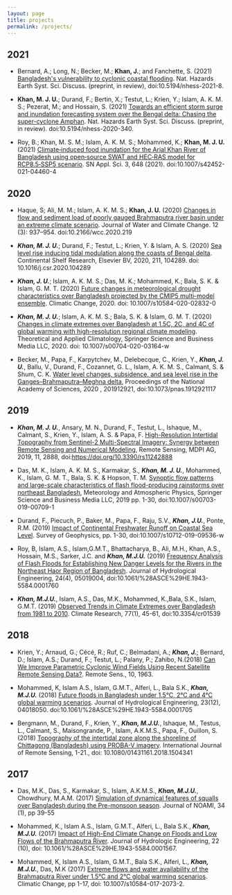 ```yaml
---
layout: page
title: projects
permalink: /projects/
---
```


## 2021

* Bernard, A.; Long, N.; Becker, M.; **Khan, J.**; and Fanchette, S. (2021) [Bangladesh's vulnerability to cyclonic coastal flooding](https://doi.org/10.5194/nhess-2021-8). Nat. Hazards Earth Syst. Sci. Discuss. (preprint, in review), doi:10.5194/nhess-2021-8.

* **Khan, M. J. U.**; Durand, F.; Bertin, X.; Testut, L.; Krien, Y.; Islam, A. K. M. S.; Pezerat, M.; and Hossain, S. (2021) [Towards an efficient storm surge and inundation forecasting system over the Bengal delta: Chasing the super-cyclone Amphan](https://dx.doi.org/10.5194/nhess-2020-340). Nat. Hazards Earth Syst. Sci. Discuss. (preprint, in review). doi:10.5194/nhess-2020-340.

* Roy, B.; Khan, M. S. M.; Islam, A. K. M. S.; Mohammed, K.; **Khan, M. J. U.** (2021) [Climate‑induced food inundation for the Arial Khan River of Bangladesh using open‑source SWAT and HEC‑RAS model for RCP8.5‑SSP5 scenario](https://doi.org/10.1007/s42452-021-04460-4). SN Appl. Sci. 3, 648 (2021). doi:10.1007/s42452-021-04460-4

## 2020

* Haque, S; Ali, M. M.; Islam, A. K. M. S.; **Khan, J. U.** (2020) [Changes in flow and sediment load of poorly gauged Brahmaputra river basin under an extreme climate scenario](https://doi.org/10.2166/wcc.2020.219). Journal of Water and Climate Change. 12 (3): 937–954. doi:10.2166/wcc.2020.219

* ***Khan, M. J. U.***; Durand, F.; Testut, L.; Krien, Y. & Islam, A. S. (2020) [Sea level rise inducing tidal modulation along the coasts of Bengal delta](https://dx.doi.org/10.1016/j.csr.2020.104289). Continental Shelf Research, Elsevier BV, 2020, 211, 104289. doi: 10.1016/j.csr.2020.104289

* ***Khan, J. U.***; Islam, A. K. M. S.; Das, M. K.; Mohammed, K.; Bala, S. K. & Islam, G. M. T. (2020) [Future changes in meteorological drought characteristics over Bangladesh projected by the CMIP5 multi-model ensemble](https://dx.doi.org/10.1007/s10584-020-02832-0). Climatic Change, 2020. doi: 10.1007/s10584-020-02832-0

* ***Khan, M. J. U.***; Islam, A. K. M. S.; Bala, S. K. & Islam, G. M. T. (2020) [Changes in climate extremes over Bangladesh at 1.5C, 2C, and 4C of global warming with high-resolution regional climate modeling](https://dx.doi.org/10.1007/s00704-020-03164-w). Theoretical and Applied Climatology, Springer Science and Business Media LLC, 2020. doi: 10.1007/s00704-020-03164-w

* Becker, M., Papa, F., Karpytchev, M., Delebecque, C., Krien, Y., ***Khan, J. U.***, Ballu, V., Durand, F., Cozannet, G. L., Islam, A. K. M. S., Calmant, S. & Shum, C. K. [Water level changes, subsidence, and sea level rise in the Ganges–Brahmaputra–Meghna delta](https://dx.doi.org/10.1073/pnas.1912921117), Proceedings of the National Academy of Sciences, 2020 , 201912921, doi:10.1073/pnas.1912921117

## 2019

* ***Khan, M. J. U.***, Ansary, M. N., Durand, F., Testut, L., Ishaque, M., Calmant, S., Krien, Y., Islam, A. S. & Papa, F. [High-Resolution Intertidal Topography from Sentinel-2 Multi-Spectral Imagery: Synergy between Remote Sensing and Numerical Modeling](https://doi.org/10.3390/rs11242888), Remote Sensing, MDPI AG, 2019, 11, 2888, doi:https://doi.org/10.3390/rs11242888

* Das, M. K., Islam, A. K. M. S., Karmakar, S., ***Khan, M. J. U.***, Mohammed, K., Islam, G. M. T., Bala, S. K. & Hopson, T. M. [Synoptic flow patterns and large-scale characteristics of flash flood-producing rainstorms over northeast Bangladesh](https://doi.org/10.1007/s00703-019-00709-1), Meteorology and Atmospheric Physics, Springer Science and Business Media LLC, 2019 pp. 1-30, doi:10.1007/s00703-019-00709-1

* Durand, F., Piecuch, P., Baker, M., Papa, F., Raju, S.V., ***Khan, J.U.***, Ponte, R.M. (2019) [Impact of Continental Freshwater Runoff on Coastal Sea Level](https://doi.org/10.1007/s10712-019-09536-w). Survey of Geophysics, pp. 1-30, doi:10.1007/s10712-019-09536-w

* Roy, B, Islam, A.S., Islam,G.M.T., Bhattacharya, B., Ali, M.H., Khan, A.S., Hossain, M.S., Sarker, J.C. and ***Khan, M.J.U.*** (2019) [Frequency Analysis of Flash Floods for Establishing New Danger Levels for the Rivers in the Northeast Haor Region of Bangladesh](https://ascelibrary.org/doi/abs/10.1061/%28ASCE%29HE.1943-5584.0001760). Journal of Hydrological Engineering,  24(4), 05019004, doi:10.1061/%28ASCE%29HE.1943-5584.0001760

* ***Khan, M.J.U.***, Islam, A.S., Das, M.K., Mohammed, K.,Bala, S.K., Islam, G.M.T. (2019) [Observed Trends in Climate Extremes over Bangladesh from 1981 to 2010](https://www.int-res.com/abstracts/cr/v77/n1/p45-61/). Climate Research, 77(1), 45-61, doi:10.3354/cr01539

## 2018

* Krien, Y.; Arnaud, G.; Cécé, R.; Ruf, C.; Belmadani, A.; ***Khan, J.***; Bernard, D.; Islam, A.S.; Durand, F.; Testut, L.; Palany, P.; Zahibo, N.(2018) [Can We Improve Parametric Cyclonic Wind Fields Using Recent Satellite Remote Sensing Data?](https://www.mdpi.com/2072-4292/10/12/1963).</a> Remote Sens., 10, 1963.

* Mohammed, K, Islam A.S., Islam, G.M.T., Alferi, L., Bala S.K., ***Khan, M.J.U.*** (2018) [Future floods in Bangladesh under 1.5°C, 2°C and 4°C global warming scenarios](https://ascelibrary.org/doi/abs/10.1061/%28ASCE%29HE.1943-5584.0001705). Journal of Hydrological Engineering, 23(12), 04018050. doi:10.1061/%28ASCE%29HE.1943-5584.0001705

* Bergmann, M., Durand, F., Krien, Y., ***Khan, M.J.U.***, Ishaque, M., Testus, L., Calmant, S., Maisongrande, P., Islam, A.K.M.S., Papa, F., Ouillon, S. (2018) [Topography of the intertidal zone along the shoreline of Chittagong (Bangladesh) using PROBA-V imagery](https://www.tandfonline.com/doi/abs/10.1080/01431161.2018.1504341). International Journal of Remote Sensing, 1-21., doi: 10.1080/01431161.2018.1504341

## 2017

* Das, M.K., Das, S., Karmakar, S., Islam, A.K.M.S., ***Khan, M.J.U.***, Chowdhury, M.A.M. (2017) [Simulation of dynamical features of squalls over Bangladesh during the Pre-monsoon season](https://www.researchgate.net/profile/Samarendra_Karmakar/publication/321572916_SIMULATION_OF_DYNAMICAL_FEATURES_OF_SQUALLS_OVER_BANGLADESH_DURING_THE_PRE-MONSOON_SEASON/links/5a277479aca2727dd883ab71/SIMULATION-OF-DYNAMICAL-FEATURES-OF-SQUALLS-OVER-BANGLADESH-DURING-THE-PRE-MONSOON-SEASON.pdf). Journal of NOAMI, 34 (1), pp 39-55

* Mohammed, K., Islam A.S., Islam, G.M.T., Alferi, L., Bala S.K., ***Khan, M.J.U.*** (2017) [Impact of High-End Climate Change on Floods and Low Flows of the Brahmaputra River](http://ascelibrary.org/doi/abs/10.1061/%28ASCE%29HE.1943-5584.0001567). Journal of Hydrologic Engineering, 22 (10), doi: 10.1061/%28ASCE%29HE.1943-5584.0001567.

* Mohammed, K, Islam A.S., Islam, G.M.T., Bala S.K., Alferi, L., ***Khan, M.J.U.***, Das, M.K (2017) [Extreme flows and water availability of the Brahmaputra River under 1.5°C and 2°C global warming scenarios](https://link.springer.com/article/10.1007%2Fs10584-017-2073-2). Climatic Change, pp 1-17, doi: 10.1007/s10584-017-2073-2.